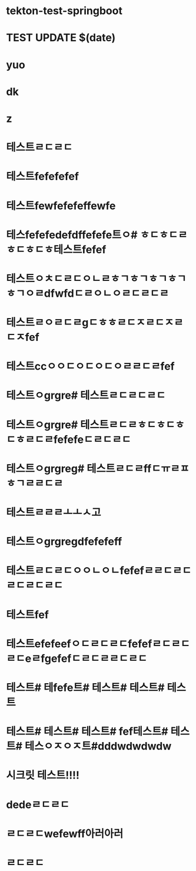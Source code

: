 # tekton-test-springboot
# TEST UPDATE $(date)
# yuo
# dk
# z
# 테스트ㄹㄷㄹㄷ
# 테스트fefefefef
# 테스트fewfefefeffewfe
# 테스fefefedefdffefefe트ㅇ# ㅎㄷㅎㄷㄹㅎㄷㅎㄷㅎ테스트fefef
# 테스트ㅇㅊㄷㄹㄷㅇㄴㄹㅎㄱㅎㄱㅎㄱㅎㄱㅎㄱㅇㄹdfwfdㄷㄹㅇㄴㅇㄹㄷㄹㄷㄹ
# 테스트ㄹㅇㄹㄷㄹgㄷㅎㅎㄹㄷㅈㄹㄷㅈㄹㄷㅈfef
# 테스트ccㅇㅇㄷㅇㄷㅇㄷㅇㄹㄹㄷㄹfef
# 테스트ㅇgrgre# 테스트ㄹㄷㄹㄷㄹㄷ
# 테스트ㅇgrgre# 테스트ㄹㄷㄹㅎㄷㅎㄷㅎㄷㅎㄹㄷㄹfefefeㄷㄹㄷㄹㄷ
# 테스트ㅇgrgreg# 테스트ㄹㄷㄹffㄷㅠㄹㅍㅎㄱㄹㄹㄷㄹ
# 테스트ㄹㄹㄹㅗㅗㅅ고
# 테스트ㅇgrgregdfefefeff
# 테스트ㄹㄷㄹㄷㅇㅇㄴㅇㄴfefefㄹㄹㄷㄹㄷㄹㄷㄹㄷㄹㄷ
# 테스트fef
# 테스트efefeefㅇㄷㄹㄷㄹㄷfefefㄹㄷㄹㄷㄹㄷeㄹfgefefㄷㄹㄷㄹㄹㄷㄹㄷ
# 테스트# 테fefe트# 테스트# 테스트# 테스트
# 테스트# 테스트# 테스트# fef테스트# 테스트# 테스ㅇㅈㅇㅈ트#dddwdwdwdw
# 시크릿 테스트!!!!
# dedeㄹㄷㄹㄷ
# ㄹㄷㄹㄷwefewff아러아러
# ㄹㄷㄹㄷ
